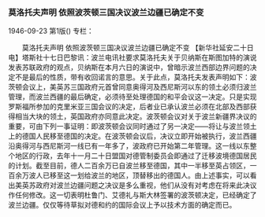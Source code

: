 ### 莫洛托夫声明  依照波茨顿三国决议波兰边疆已确定不变

1946-09-23
第1版()
专栏：

　　莫洛托夫声明
    依照波茨顿三国决议波兰边疆已确定不变
    【新华社延安二十日电】塔斯社十七日巴黎讯：波兰电讯社要求莫洛托夫关于贝纳斯在斯图加特的演说发表苏联政府的观点，贝纳斯在本月六日的演说中，曾暗示波兰西部边界问题的决定不是最后的性质，带有收回诺言的意思。关于此点，莫洛托夫发表声明如下：波茨顿会议上，美英苏三国政府元首曾同意奥得河及西尼斯河以东的领土必须归波兰管理，而波兰西疆的最后确定，必须待至处理德国的和平会议这一决定。只是实现罗斯福所参加的克里米亚三国会议的决定，后者业已承认波兰必须在北部及西部获得相当大块的领土，英国政府亦同意此决定。波茨顿会议对关于波兰新疆界决议的重要，可由下列一事证明：即波茨顿会议同时通过了另一决定——将让与波兰领土上的德国人民移至德国的决定。在波茨顿会议后，决议立即开始被执行，波兰西疆沿奥得河与西尼斯河一线已有一年多了，波政府已开始第二年管理。这一线以东整个地区的行政，去年十一月二十日盟国对德管制委员会即通过了迁移波境德国居民的计划。截至目前，德人二百余万已自波兰移至德国，其中一半移至英占领区，一百余万波人已移至这一划给波兰的地区，顶替移出的德国人。由上述事实，可以看出美英苏政府对波兰边疆问题之决议是多么重视，他们从没有对考虑在将来此决议作任何修改。这一切表明杜鲁门、艾德礼与斯大林签署的波茨顿决定，已经确定了波兰边疆。仅仅等待草拟对德和约的国际会议上予以技术方面的确定而已。
